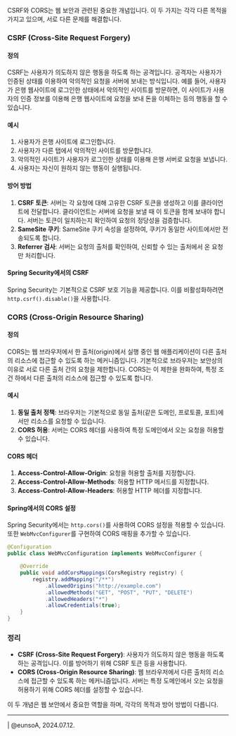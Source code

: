 CSRF와 CORS는 웹 보안과 관련된 중요한 개념입니다. 이 두 가지는 각각 다른 목적을 가지고 있으며, 서로 다른 문제를 해결합니다.

### CSRF (Cross-Site Request Forgery)

#### 정의

CSRF는 사용자가 의도하지 않은 행동을 하도록 하는 공격입니다. 공격자는 사용자가 인증된 상태를 이용하여 악의적인 요청을 서버에 보내는 방식입니다. 예를 들어, 사용자가 은행 웹사이트에 로그인한 상태에서 악의적인 사이트를 방문하면, 이 사이트가 사용자의 인증 정보를 이용해 은행 웹사이트에 요청을 보내 돈을 이체하는 등의 행동을 할 수 있습니다.

#### 예시

1. 사용자가 은행 사이트에 로그인합니다.
2. 사용자가 다른 탭에서 악의적인 사이트를 방문합니다.
3. 악의적인 사이트가 사용자가 로그인한 상태를 이용해 은행 서버로 요청을 보냅니다.
4. 사용자는 자신이 원하지 않는 행동이 실행됩니다.

#### 방어 방법

1. **CSRF 토큰**: 서버는 각 요청에 대해 고유한 CSRF 토큰을 생성하고 이를 클라이언트에 전달합니다. 클라이언트는 서버에 요청을 보낼 때 이 토큰을 함께 보내야 합니다. 서버는 토큰이 일치하는지 확인하여 요청의 정당성을 검증합니다.
2. **SameSite 쿠키**: SameSite 쿠키 속성을 설정하여, 쿠키가 동일한 사이트에서만 전송되도록 합니다.
3. **Referrer 검사**: 서버는 요청의 출처를 확인하여, 신뢰할 수 있는 출처에서 온 요청만 처리합니다.

#### Spring Security에서의 CSRF

Spring Security는 기본적으로 CSRF 보호 기능을 제공합니다. 이를 비활성화하려면 `http.csrf().disable()`을 사용합니다.

### CORS (Cross-Origin Resource Sharing)

#### 정의

CORS는 웹 브라우저에서 한 출처(origin)에서 실행 중인 웹 애플리케이션이 다른 출처의 리소스에 접근할 수 있도록 하는 메커니즘입니다. 기본적으로 브라우저는 보안상의 이유로 서로 다른 출처 간의 요청을 제한합니다. CORS는 이 제한을 완화하여, 특정 조건 하에서 다른 출처의 리소스에 접근할 수 있도록 합니다.

#### 예시

1. **동일 출처 정책**: 브라우저는 기본적으로 동일 출처(같은 도메인, 프로토콜, 포트)에서만 리소스를 요청할 수 있습니다.
2. **CORS 허용**: 서버는 CORS 헤더를 사용하여 특정 도메인에서 오는 요청을 허용할 수 있습니다.

#### CORS 헤더

1. **Access-Control-Allow-Origin**: 요청을 허용할 출처를 지정합니다.
2. **Access-Control-Allow-Methods**: 허용할 HTTP 메서드를 지정합니다.
3. **Access-Control-Allow-Headers**: 허용할 HTTP 헤더를 지정합니다.

#### Spring에서의 CORS 설정

Spring Security에서는 `http.cors()`를 사용하여 CORS 설정을 적용할 수 있습니다. 또한 `WebMvcConfigurer`를 구현하여 CORS 매핑을 추가할 수 있습니다.

```java
@Configuration
public class WebMvcConfiguration implements WebMvcConfigurer {

    @Override
    public void addCorsMappings(CorsRegistry registry) {
        registry.addMapping("/**")
            .allowedOrigins("http://example.com")
            .allowedMethods("GET", "POST", "PUT", "DELETE")
            .allowedHeaders("*")
            .allowCredentials(true);
    }
}

```



### 정리

- **CSRF (Cross-Site Request Forgery)**: 사용자가 의도하지 않은 행동을 하도록 하는 공격입니다. 이를 방어하기 위해 CSRF 토큰 등을 사용합니다.
- **CORS (Cross-Origin Resource Sharing)**: 웹 브라우저에서 다른 출처의 리소스에 접근할 수 있도록 하는 메커니즘입니다. 서버는 특정 도메인에서 오는 요청을 허용하기 위해 CORS 헤더를 설정할 수 있습니다.

이 두 개념은 웹 보안에서 중요한 역할을 하며, 각각의 목적과 방어 방법이 다릅니다.

---
| @eunsoA, 2024.07.12.